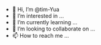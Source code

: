 - 👋 Hi, I’m @tim-Yua
- 👀 I’m interested in ...
- 🌱 I’m currently learning ...
- 💞️ I’m looking to collaborate on ...
- 📫 How to reach me ...

<!---
tim-Yua/tim-Yua is a ✨ special ✨ repository because its `README.md` (this file) appears on your GitHub profile.
You can click the Preview link to take a look at your changes.
--->

